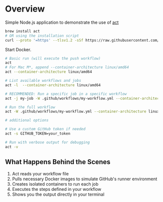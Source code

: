 # Overview

Simple Node.js application to demonstrate the use of [act](https://github.com/nektos/act)

```bash
brew install act
# OR using the installation script
curl --proto '=https' --tlsv1.2 -sSf https://raw.githubusercontent.com/nektos/act/master/install.sh | sudo bash
```

Start Docker.

```bash
# Basic run (will execute the push workflow)
act
# For Mac M*, append --container-architecture linux/amd64
act --container-architecture linux/amd64

# List available workflows and jobs
act -l  --container-architecture linux/amd64

# RECOMMENDED: Run a specific job in a specific workflow
act -j my-job -W .github/workflows/my-workflow.yml --container-architecture linux/amd64

# Run the full workflow
act -W .github/workflows/my-workflow.yml --container-architecture linux/amd64

# additional options

# Use a custom GitHub token if needed
act -s GITHUB_TOKEN=your_token

# Run with verbose output for debugging
act -v

```

## What Happens Behind the Scenes

1. Act reads your workflow file
2. Pulls necessary Docker images to simulate GitHub's runner environment
3. Creates isolated containers to run each job
4. Executes the steps defined in your workflow
5. Shows you the output directly in your terminal
